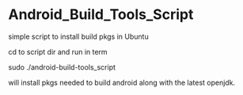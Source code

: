 # Android_Build_Tools_Script
 simple script to install build pkgs in Ubuntu
 
 cd to script dir and run in term 
 
 sudo ./android-build-tools_script
 
 will install pkgs needed to build android along with the latest openjdk.
